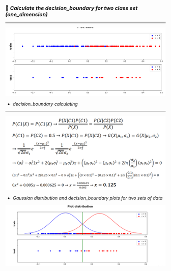 
### :dart: *Calculate the decision_boundary for two class set (one_dimension)*
---

![](plot_data.PNG)




- *decision_boundary calculating*
---


![](decision_boundary.PNG)



- *Gaussian distribution and decision_boundary plots for two sets of data*

![](G_dist.PNG)


